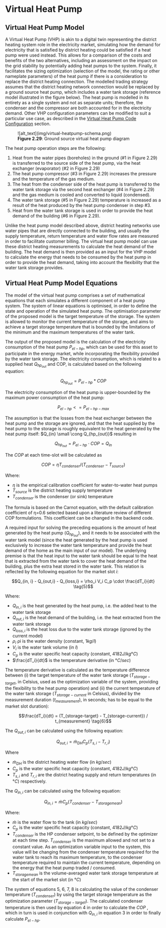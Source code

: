 # Virtual Heat Pump
## Virtual Heat Pump Model

A Virtual Heat Pump (VHP) is akin to a digital twin representing the district heating system role in the electricity market, simulating how the demand for electricity that is satisfied by district heating could be satisfied if a heat pump were used instead. This allows for a comparison of the costs and benefits of the two alternatives, including an assessment on the impact on the grid stability by potentially adding heat pumps to the system. Finally, it facilitates the sizing optimization (selection of the model, the rating or other nameplate parameters) of the heat pump if there is a consideration to replace the district heating connection. The modelled trading strategy assumes that the district heating network connection would be replaced by a ground source heat pump, which includes a water tank storage (reference model illustrated in the figure below). The heat pump is modelled in its entirety as a single system and not as separate units; therefore, the condenser and the compressor are both accounted for in the electricity demand. Other VHP configuration parameters can be modified to suit a particular use case, as described in the [Virtual Heat Pump Code Configuration](assets-installation.md#virtual-heat-pump-code-configuration) section.

<figure markdown>
  ![alt_text](img/virtual-heatpump-schema.png)
  <figcaption><b>Figure 2.29</b>: Ground source virtual heat pump diagram
</figcaption>
</figure>

The heat pump operation steps are the following:

1. Heat from the water pipes (boreholes) in the ground (#1 in Figure 2.29) is transferred to the source side of the heat pump, via the heat exchanger (evaporator) (#2 in Figure 2.29)
2. The heat pump compressor (#3 in Figure 2.29) increases the pressure and the temperature of the gas medium.
3. The heat from the condenser side of the heat pump is transferred to the water tank storage via the second heat exchanger (#4 in Figure 2.29) and the gas medium is cooled and converted to liquid (condensed).
4. The water tank storage (#5 in Figure 2.29) temperature is increased as a result of the heat produced by the heat pump condenser in step #3.
5. Heat from the water tank storage is used in order to provide the heat demand of the building (#6 in Figure 2.29).

Unlike the heat pump model described above, district heating networks use water pipes that are directly connected to the building, and usually the supply temperature, return temperature and water flow rates are measured in order to facilitate customer billing. The virtual heat pump model can use these district heating measurements to calculate the heat demand of the building.  The heat demand is then provided as an input for the VHP model to calculate the energy that needs to be consumed by the heat pump in order to provide the heat demand, taking into account the flexibility that the water tank storage provides.

## Virtual Heat Pump Model Equations

The model of the virtual heat pump comprises a set of mathematical equations that each simulates a different component of a heat pump system. The system of linear equations is optimised, in order to define the state and operation of the simulated heat pump. The optimisation parameter of the proposed model is the target temperature of the storage. The system is allowed to monitor the current temperature of the storage, and aims to achieve a target storage temperature that is bounded by the limitations of the minimum and the maximum temperatures of the water tank.

The output of the proposed model is the calculation of the electricity consumption of the heat pump $P_{el-hp}$, which can be used for this asset to participate in the energy market, while incorporating the flexibility provided by the water tank storage. The electricity consumption, which is related to a supplied heat $Q_{hp_{out}}$ and COP, is calculated based on the following equation:

$$Q_{hp_{out}} = P_{el-hp} * COP \tag{1}$$

The electricity consumption of the heat pump is upper-bounded by the maximum power consumption of the heat pump:

$$P_{el-hp} <= P_{el-hp-max} \tag{2}$$

The assumption is that the losses from the heat exchanger between the heat pump and the storage are ignored, and that the heat supplied by the heat pump to the storage is roughly equivalent to the heat generated by the heat pump itself: $Q_{in} \small  \cong Q_{hp_{out}}$ resulting in

$$Q_{hp_{out}} = P_{el-hp} \cdot COP = Q_{in} \tag{3}$$

The $COP$ at each time-slot will be calculated as

$$ COP= \eta T_{condenser} / (T_{condenser} - T_{source}) \tag{4}$$

Where:

  * $\eta$ is the empirical calibration coefficient for water-to-water heat pumps
  * $T_{source}$ is the district heating supply temperature
  * $T_{condenser}$ is the condenser (or sink) temperature

The formula is based on the Carnot equation, with the default calibration coefficient of η=0.6 selected based upon a literature review of different COP formulations. This coefficient can be changed in the backend code.

A required input for solving the preceding equations is the amount of heat generated by the heat pump ($Q_{hp_{out}}$), and it needs to be associated with the water tank model (since the heat generated by the heat pump is used exclusively to increase the water tank temperature and provide the heat demand of the home as the main input of our model). The underlying premise is that the heat input to the water tank should be equal to the heat that is extracted from the water tank to cover the heat demand of the building, plus the extra heat stored in the water tank. This relation is reflected by the following equation for the market slot $i$:

$$Q_{in, i} - Q_{out,i} - Q_{loss,i} = \rho_i V_i C_p \cdot \frac{dT_i}{dt} \tag{5}$$

Where:

  * $Q_{in, i}$ is the heat generated by the heat pump, i.e. the added heat to the water tank storage
  * $Q_{out,i}$ is the heat demand of the building, i.e. the heat extracted from the water tank storage
  * $Q_{loss,i}$ is the heat loss due to the water tank storage (ignored by the current model)
  * $\rho_i$ ρi  is the water density (constant, $1 kg/l$)
  * $V_i$ is the water tank volume (in $l$)
  * $C_p$ is the water specific heat capacity (constant, $4182 J/kg°C$)
  * $\frac{dT_i}{dt}$ is the temperature derivative (in $°C/sec$)

The temperature derivative is calculated as the temperature difference between (i) the target temperature of the water tank storage ($T_{storage-target}$, in Celsius, used as the optimization variable of the system, providing the flexibility to the heat pump operation) and (ii) the current temperature of the water tank storage ($T_{storage-current}$ in Celsius), divided by the measurement duration ($t_{measurement}$), in seconds; has to be equal to the market slot duration):

$$\frac{dT_i}{dt} = (T_{storage-target} - T_{storage-current}) / t_{measurement} \tag{6}$$

The $Q_{out,i}$ can be calculated using the following equation:

$$Q_{out,i} = \dot{m}_{DH} C_p (T_{s,i} - T_{r,i}) \tag{7}$$

Where

  * $\dot{m}_{DH}$ is the district heating water flow (in $kg/sec$)
  * $C_p$ is the water specific heat capacity  (constant, $4182 J/kg°C$)
  * $T_{s,i}$ and $T_{r,i}$ are the district heating supply and return temperatures (in $°C$) respectively.

The $Q_{in,i}$ can be calculated using the following equation:

$$Q_{in,i} = \dot{m} C_p (T_{condenser} - T_{storagemean}) \tag{8}$$

Where:

  * $\dot{m}$ is the water flow to the tank (in $kg/sec$)
  * $C_p$ is the water specific heat capacity  (constant, $4182 J/kg°C$)
  * $T_{condenser}$ is the HP condenser setpoint, to be defined by the optimizer at each time step. $T_{condenser}$ is the maximum allowed and not set to a constant value. As an optimization variable input to the system, this value will be changing from the condenser temperature required for the water tank to reach its maximum temperature, to the condenser temperature required to maintain the current temperature, depending on the energy that the heat pump traded / consumed.
  * $T_{storagemean}$ is the volume-averaged water tank storage temperature at the start of the market slot (in $°C$)

The system of equations 5, 6, 7, 8 is calculating the value of the condenser temperature ($T_{condenser}$) by using the target storage temperature as the optimization parameter ($T_{storage-target}$). The calculated condenser temperature is then used by equation 4 in order to calculate the $COP$ ,  which in turn is used in conjunction with $Q_{in,i}$ in equation 3 in order to finally calculate $P_{el-hp}$.
